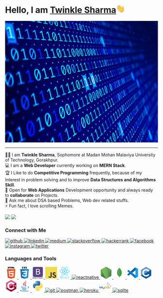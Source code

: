 
<h1>Hello, I am <a href="/">Twinkle Sharma</a><img src="https://raw.githubusercontent.com/ABSphreak/ABSphreak/master/gifs/Hi.gif" width="30px"></h1>
<img src="./assets/binarynum.gif" alt="programmer" width="1000" height="400"/> <hr/>

👨‍🎓 I am **Twinkle Sharma**, Sophomore at Madan Mohan Malaviya University of Technology, Gorakhpur. <br />
💻 I am a **Web Developer** currently working on **MERN Stack**.<br />
🏆 I Like to do **Competitive Programming** frequently, because of my Interest in problem solving and to improve **Data Structures and Algorithms Skill**.<br />
📝 Open for **Web Applications** Development opportunity and always ready to **collaborate** on Projects.<br />
💬 Ask me about DSA based Problems, Web dev related stuffs.<br />
⚡ Fun fact, I love scrolling Memes.

<p >

  <img src="https://github-readme-stats.vercel.app/api?username=mrtwinklesharma&show_icons=true" /> 
  <img src="https://github-readme-stats.vercel.app/api/top-langs?username=mrtwinklesharma&show_icons=true&locale=en&layout=compact" height='196'/>
 
</p>

<h3 >Connect with Me</h3>

<p align="left"> 

<a href="https://github.com/MrTwinkleSharma" target="_blank"> 
  <img src="https://img.icons8.com/material-sharp/48/000000/github.png" alt="github" width="40" height="40"/> 
</a>
<a href="https://www.linkedin.com/mrtwinklesharma" target="_blank"> 
  <img src="https://img.icons8.com/color/48/000000/linkedin.png"  alt="linkedin" width="40" height="40"/> 
</a>
<a href="https://medium.com/@mrtwinklesharma" target="_blank"> 
  <img src="https://img.icons8.com/ios-filled/48/000000/medium.png" alt="medium" width="40" height="40"/> 
</a>
  
<a href="https://stackoverflow.com/users/13599647/mr-twinkle-sharma" target="_blank"> 
  <img src="https://uxwing.com/wp-content/themes/uxwing/download/10-brands-and-social-media/stackoverflow-color.svg" alt="stackoverflow" width="40" height="40"/> 
</a>
  
<a href="https://www.hackerrank.com/mrtwinklesharma?hr_r=1" target="_blank"> 
  <img src="https://www.iconfinder.com/icons/4373713/download/svg/512" alt="hackerrank" width="40" height="40"/> 
</a>
  
<a href="https://www.facebook.com/mrtwinklesharma" target="_blank"> 
  <img src="https://img.icons8.com/ios-glyphs/120/4a90e2/facebook-new.png" alt="facebook" width="40" height="40"/> 
</a>  
<a href="https://www.instagram.com/_mr.twinkle_/" target="_blank"> 
 <img src="https://img.icons8.com/fluent/48/000000/instagram-new.png" alt="instagram" width="40" height="40"/> 
</a>
<a href="https://twitter.com/mrtwinklesharma" target="_blank"> 
  <img src="https://img.icons8.com/color/48/000000/twitter-circled.png" alt="twitter" width="40" height="40"/> 
</a>
</p>
<h3 align="left">Languages and Tools</h3>
<p align="left"> 
  
<a href="https://www.w3.org/html/" target="_blank">
  <img src="https://raw.githubusercontent.com/devicons/devicon/master/icons/html5/html5-original-wordmark.svg" alt="html5" width="40" height="40"/> 
</a> 
<a href="https://www.w3schools.com/css/" target="_blank"> 
  <img src="https://raw.githubusercontent.com/devicons/devicon/master/icons/css3/css3-original-wordmark.svg" alt="css3" width="40" height="40"/> 
</a> 
<a href="https://getbootstrap.com" target="_blank"> 
  <img src="https://raw.githubusercontent.com/devicons/devicon/master/icons/bootstrap/bootstrap-plain-wordmark.svg" alt="bootstrap" width="40" height="40"/> 
</a> 
<a href="https://developer.mozilla.org/en-US/docs/Web/JavaScript" target="_blank"> 
  <img src="https://raw.githubusercontent.com/devicons/devicon/master/icons/javascript/javascript-original.svg" alt="javascript" width="40" height="40"/>
</a> 
<a href="https://reactjs.org/" target="_blank"> 
  <img src="https://raw.githubusercontent.com/devicons/devicon/master/icons/react/react-original-wordmark.svg" alt="react" width="40" height="40"/> 
</a>
<a href="https://reactnative.dev/" target="_blank"> 
  <img src="https://reactnative.dev/img/header_logo.svg" alt="reactnative" width="40" height="40"/>
</a>
  
<a href="https://nodejs.org/" target="_blank"> 
  <img src="https://raw.githubusercontent.com/github/explore/80688e429a7d4ef2fca1e82350fe8e3517d3494d/topics/nodejs/nodejs.png" alt="nodejs" width="40" height="40"/>
</a>
<a href="https://www.mongodb.com/" target="_blank"> 
  <img src="https://raw.githubusercontent.com/vscode-icons/vscode-icons/master/icons/file_type_mongo.svg" alt="mongodb" width="40" height="40"/>
</a>
<a href="https://visualstudio.microsoft.com/" target="_blank"> 
  <img src="https://raw.githubusercontent.com/vscode-icons/vscode-icons/master/icons/file_type_vscode.svg" alt="visualstudio" width="40" height="40"/> 
</a>
  
<a href="https://www.cprogramming.com/" target="_blank"> 
  <img src="https://raw.githubusercontent.com/devicons/devicon/master/icons/c/c-original.svg" alt="c" width="40" height="40"/> 
</a> 
<a href="https://www.w3schools.com/cpp/" target="_blank"> 
  <img src="https://raw.githubusercontent.com/devicons/devicon/master/icons/cplusplus/cplusplus-original.svg" alt="cplusplus" width="40" height="40"/>
</a> 
<a href="https://www.java.com" target="_blank"> 
  <img src="https://raw.githubusercontent.com/devicons/devicon/master/icons/java/java-original.svg" alt="java" width="40" height="40"/> 
</a>
  
<a href="https://www.python.org" target="_blank"> 
  <img src="https://raw.githubusercontent.com/devicons/devicon/master/icons/python/python-original.svg" alt="python" width="40" height="40"/> 
</a>
<a href="https://git-scm.com/" target="_blank"> 
  <img src="https://www.vectorlogo.zone/logos/git-scm/git-scm-icon.svg" alt="git" width="40" height="40"/> 
</a> 
<a href="https://postman.com" target="_blank"> 
  <img src="https://www.vectorlogo.zone/logos/getpostman/getpostman-icon.svg" alt="postman" width="40" height="40"/> 
</a> 
<a href="https://heroku.com" target="_blank"> 
  <img src="https://www.vectorlogo.zone/logos/heroku/heroku-icon.svg" alt="heroku" width="40" height="40"/>
</a> 
<a href="https://www.mysql.com/" target="_blank"> 
  <img src="https://raw.githubusercontent.com/devicons/devicon/master/icons/mysql/mysql-original-wordmark.svg" alt="mysql" width="40" height="40"/> 
</a>
<a href="https://www.sqlite.org/" target="_blank"> 
  <img src="https://www.vectorlogo.zone/logos/sqlite/sqlite-icon.svg" alt="sqlite" width="40" height="40"/>
</a> 
